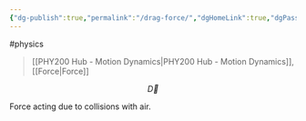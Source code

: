 ```yaml
---
{"dg-publish":true,"permalink":"/drag-force/","dgHomeLink":true,"dgPassFrontmatter":false,"dgShowLocalGraph":true}
---
```


#physics 
> [[PHY200 Hub - Motion Dynamics|PHY200 Hub - Motion Dynamics]], [[Force|Force]]

$$
\vec{D}
$$

Force acting due to collisions with air.